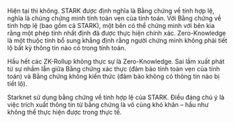 Hiện tại thì không. STARK được định nghĩa là Bằng chứng về tính hợp lệ, nghĩa là chúng chứng minh tính toàn vẹn của tính toán. Với Bằng chứng về tính hợp lệ (bao gồm cả STARK), một bên có thể chứng minh với bên kia rằng một phép tính nhất định đã được thực hiện chính xác. Zero-Knowledge là một thuộc tính bổ sung khẳng định rằng người chứng minh không phải tiết lộ bất kỳ thông tin nào có trong tính toán.

Hầu hết các ZK-Rollup không thực sự là Zero-Knowledge. Sai lầm xuất phát từ sự nhầm lẫn giữa Bằng chứng xác thực (đảm bảo tính toàn vẹn của tính toán) và Bằng chứng không kiến thức (đảm bảo không có thông tin nào bị tiết lộ).

Starknet sử dụng bằng chứng về tính hợp lệ của STARK. Điều đáng chú ý là việc trích xuất thông tin từ bằng chứng là vô cùng khó khăn – hầu như không thể thực hiện được trong thực tế.